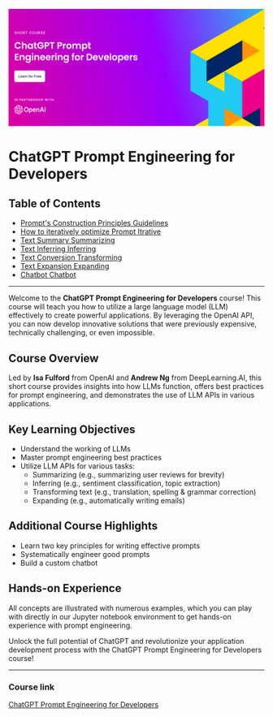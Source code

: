 ![figures](assets/image.png)

# ChatGPT Prompt Engineering for Developers


## Table of Contents

- [Prompt's Construction Principles Guidelines](content/l2-guidelines.ipynb)
- [How to iteratively optimize Prompt Itrative](content/l3-iterative-prompt-development.ipynb)
- [Text Summary Summarizing](content/l4-summarizing.ipynb)
- [Text Inferring Inferring](content/l5-inferring.ipynb)
- [Text Conversion Transforming](content/l6-transforming.ipynb)
- [Text Expansion Expanding](content/l7-expanding.ipynb)
- [Chatbot Chatbot ](content/l8-chatbot.ipynb)

---

Welcome to the **ChatGPT Prompt Engineering for Developers** course! This course will teach you how to utilize a large language model (LLM) effectively to create powerful applications. By leveraging the OpenAI API, you can now develop innovative solutions that were previously expensive, technically challenging, or even impossible.


## Course Overview
Led by **Isa Fulford** from OpenAI and **Andrew Ng** from DeepLearning.AI, this short course provides insights into how LLMs function, offers best practices for prompt engineering, and demonstrates the use of LLM APIs in various applications.

## Key Learning Objectives
- Understand the working of LLMs
- Master prompt engineering best practices
- Utilize LLM APIs for various tasks:
  - Summarizing (e.g., summarizing user reviews for brevity)
  - Inferring (e.g., sentiment classification, topic extraction)
  - Transforming text (e.g., translation, spelling & grammar correction)
  - Expanding (e.g., automatically writing emails)

## Additional Course Highlights
- Learn two key principles for writing effective prompts
- Systematically engineer good prompts
- Build a custom chatbot

## Hands-on Experience
All concepts are illustrated with numerous examples, which you can play with directly in our Jupyter notebook environment to get hands-on experience with prompt engineering.

Unlock the full potential of ChatGPT and revolutionize your application development process with the ChatGPT Prompt Engineering for Developers course!

---

### Course link

[ChatGPT Prompt Engineering for Developers](https://www.deeplearning.ai/short-courses/chatgpt-prompt-engineering-for-developers/)